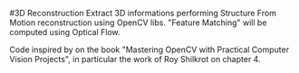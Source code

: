 #3D Reconstruction
Extract 3D informations performing Structure From Motion reconstruction using OpenCV libs.
"Feature Matching" will be computed using Optical Flow.

Code inspired by on the book "Mastering OpenCV with Practical Computer Vision Projects", in particular the work of Roy Shilkrot on chapter 4.



